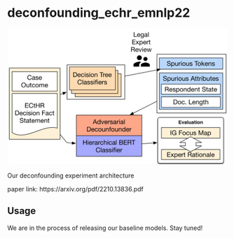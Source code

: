 # deconfounding_echr_emnlp22

<p style="text-align:center;">
<img src="ECtHR-Architecture.png" width="500" />
</p>
Our deconfounding experiment architecture
</p>
paper link: https://arxiv.org/pdf/2210.13836.pdf
</p>

## Usage
We are in the process of releasing our baseline models. Stay tuned!

